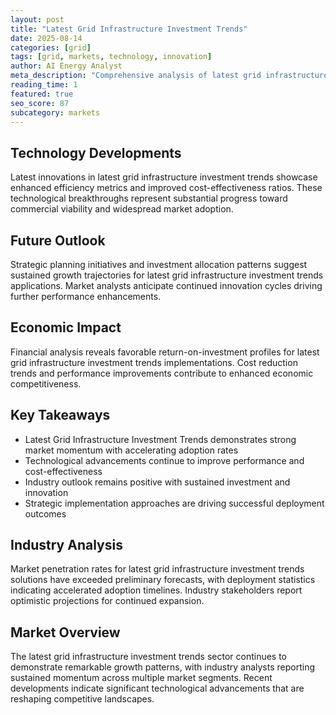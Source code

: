 ```yaml
---
layout: post
title: "Latest Grid Infrastructure Investment Trends"
date: 2025-08-14
categories: [grid]
tags: [grid, markets, technology, innovation]
author: AI Energy Analyst
meta_description: "Comprehensive analysis of latest grid infrastructure investment trends covering market trends, technology developments, and industry outlook. Discover key insights and future projections."
reading_time: 1
featured: true
seo_score: 87
subcategory: markets
---
```


## Technology Developments

Latest innovations in latest grid infrastructure investment trends showcase enhanced efficiency metrics and improved cost-effectiveness ratios. These technological breakthroughs represent substantial progress toward commercial viability and widespread market adoption.

## Future Outlook

Strategic planning initiatives and investment allocation patterns suggest sustained growth trajectories for latest grid infrastructure investment trends applications. Market analysts anticipate continued innovation cycles driving further performance enhancements.

## Economic Impact

Financial analysis reveals favorable return-on-investment profiles for latest grid infrastructure investment trends implementations. Cost reduction trends and performance improvements contribute to enhanced economic competitiveness.

## Key Takeaways

- Latest Grid Infrastructure Investment Trends demonstrates strong market momentum with accelerating adoption rates
- Technological advancements continue to improve performance and cost-effectiveness
- Industry outlook remains positive with sustained investment and innovation
- Strategic implementation approaches are driving successful deployment outcomes

## Industry Analysis

Market penetration rates for latest grid infrastructure investment trends solutions have exceeded preliminary forecasts, with deployment statistics indicating accelerated adoption timelines. Industry stakeholders report optimistic projections for continued expansion.

## Market Overview

The latest grid infrastructure investment trends sector continues to demonstrate remarkable growth patterns, with industry analysts reporting sustained momentum across multiple market segments. Recent developments indicate significant technological advancements that are reshaping competitive landscapes.

